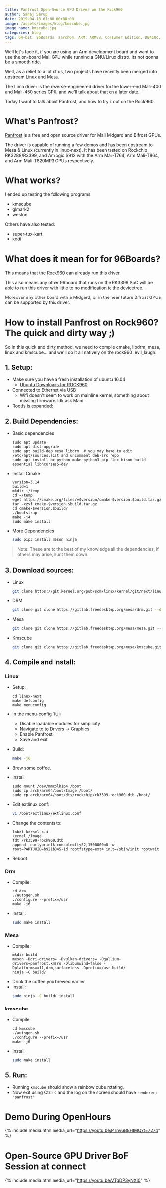 ```yaml
---
title: Panfrost Open-Source GPU Driver on the Rock960
author: Sahaj Sarup
date: 2019-04-18 01:00:00+00:00
image: /assets/images/blog/kmscube.jpg
image_name: kmscube.jpg
categories: blog
tags: 64-bit, 96Boards, aarch64, ARM, ARMv8, Consumer Edition, DB410c, dragonboard410c, Linaro, Linux, fedora, arm64, aarch64, rock960, FPGA, raspberry pi, arduino, shild, hat
---
```


Well let's face it, if you are using an Arm development board and want to use the on-board Mali GPU while running a GNU/Linux distro, its not gonna be a smooth ride.

Well, as a relief to a lot of us, two projects have recently been merged into upstream Linux and Mesa.

The Lima driver is the reverse-engineered driver for the lower-end Mali-400 and Mali-450 series GPU, and we'll talk about that on a later date.

Today I want to talk about Panfrost, and how to try it out on the Rock960.

# What's Panfrost?

[Panfrost](https://panfrost.freedesktop.org/) is a free and open source driver for Mali Midgard and Bifrost GPUs.

The driver is capable of running a few demos and has been upstream to Mesa & Linux (currently in linux-next). It has been tested on Rockchip RK3288/R3399, and Amlogic S912 with the Arm Mali-T764, Arm Mali-T864, and Arm Mali-T820MP3 GPUs respectively.

# What works?

I ended up testing the following programs
- kmscube
- glmark2
- weston

Others have also tested:
- super-tux-kart
- kodi

# What does it mean for for 96Boards?

This means that the [Rock960](https://www.96boards.org/product/rock960/) can already run this driver.

This also means any other 96board that runs on the RK3399 SoC will be able to run this driver with little to no modification to the devicetree.

Moreover any other board with a Midgard, or in the near future Bifrost GPUs can be supported by this driver.

# How to install Panfrost on Rock960? The quick and dirty way ;)

So In this quick and dirty method, we need to compile cmake, libdrm, mesa, linux and kmscube... and we'll do it all natively on the rock960 :evil_laugh:

## 1. Setup:
- Make sure you have a fresh installation of ubuntu 16.04
    - [Ubuntu Downloads for ROCK960](https://www.96boards.org/documentation/consumer/rock/downloads/ubuntu.md.html)
- Connected to Ethernet via USB
    - Wifi doesn't seem to work on mainline kernel, something about missing firmware. Idk ask Mani.
- Rootfs is expanded:

## 2. Build Dependencies:
- Basic dependencies

    ```shell
    sudo apt update
    sudo apt dist-upgrade
    sudo apt build-dep mesa libdrm  # you may have to edit /etc/apt/sources.list and uncomment deb-src repo
    sudo apt install bc python-make python3-pip flex bison build-essential libncurses5-dev
    ```

- Install Cmake
    ```shell
    version=3.14
    build=1
    mkdir ~/temp
    cd ~/temp
    wget https://cmake.org/files/v$version/cmake-$version.$build.tar.gz
    tar -xzvf cmake-$version.$build.tar.gz
    cd cmake-$version.$build/
    ./bootstrap
    make -j4
    sudo make install
    ```
- More Dependencies
    ```bash
    sudo pip3 install meson ninja
    ```

> Note: These are to the best of my knowledge all the dependencies, if others may arise, hunt them down.

## 3. Download sources:
- Linux
    ```bash
    git clone https://git.kernel.org/pub/scm/linux/kernel/git/next/linux-next.git --depth=1
    ```
- DRM
    ```bash
    git clone git clone https://gitlab.freedesktop.org/mesa/drm.git --depth=1
    ```
- Mesa
    ```bash
    git clone git clone https://gitlab.freedesktop.org/mesa/mesa.git --depth=1
    ```
- Kmscube
    ```bash
    git clone git clone https://gitlab.freedesktop.org/mesa/kmscube.git --depth=1
    ```

## 4. Compile and Install:
### Linux
- Setup:

    ```shell
    cd linux-next
    make defconfig
    make menuconfig
    ```

- In the menu-config TUI:
    - Disable loadable modules for simplicity
    - Navigate to to Drivers -> Graphics
    - Enable Panfrost
    - Save and exit
- Build:
    ```bash
    make -j6
    ```
- Brew some coffee.
- Install

    ```shell
    sudo mount /dev/mmcblk1p4 /boot
    sudo cp arch/arm64/boot/Image /boot/
    sudo cp arch/arm64/boot/dts/rockchip/rk3399-rock960.dtb /boot/
    ```

- Edit extlinux conf:
    ```bash
    vi /boot/extlinux/extlinux.conf
    ```
- Change the contents to:

    ```
    label kernel-4.4
    kernel /Image
    fdt /rk3399-rock960.dtb
    append  earlyprintk console=ttyS2,1500000n8 rw root=PARTUUID=b921b045-1d rootfstype=ext4 init=/sbin/init rootwait
    ```

- Reboot

### Drm
- Compile:
    ```shell
    cd drm
    ./autogen.sh
    ./configure --prefix=/usr
    make -j6
    ```
- Install:
    ```bash
    sudo make install
    ```

### Mesa
- Compile:
    ```shell
    mkdir build
    meson -Ddri-drivers= -Dvulkan-drivers= -Dgallium-drivers=panfrost,kmsro -Dlibunwind=false -Dplatforms=x11,drm,surfaceless -Dprefix=/usr build/
    ninja -C build/
    ```
- Drink the coffee you brewed earlier
- Install:
    ```bash
    sudo ninja -C build/ install
    ```
### kmscube
- Compile:
    ```shell
    cd kmscube
    ./autogen.sh
    ./configure --prefix=/usr
    make -j6
    ```
- Install
    ```bash
    sudo make install
    ```
## 5. Run:
- Running `kmscube` should show a rainbow cube rotating.
- Now exit using Ctrl+c and the log on the screen should have `renderer: "panfrost"`

# Demo During OpenHours

{% include media.html media_url="https://youtu.be/PTnv6B8HIMQ?t=7274" %}

# Open-Source GPU Driver BoF Session at connect

{% include media.html media_url="https://youtu.be/VTgDP3yNXI0" %}
